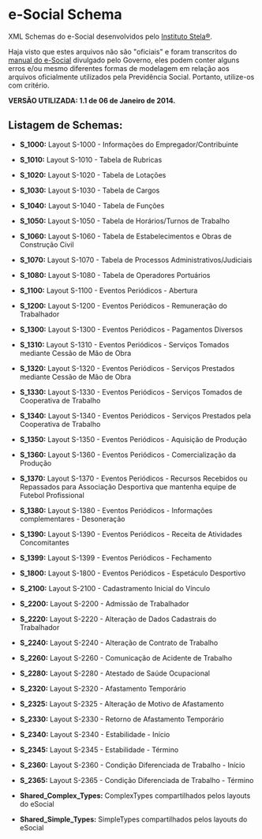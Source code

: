 e-Social Schema
===============

XML Schemas do e-Social desenvolvidos pelo [Instituto Stela®](http://stela.org.br/portal/).

Haja visto que estes arquivos não são "oficiais" e foram transcritos do
[manual do e-Social](http://www.esocial.gov.br/doc/MOS_V_1_1_Publicacao.pdf)
divulgado pelo Governo, eles podem conter alguns erros e/ou mesmo diferentes formas de
modelagem em relação aos arquivos oficialmente utilizados pela Previdência Social.
Portanto, utilize-os com critério.

**VERSÃO UTILIZADA: 1.1 de 06 de Janeiro de 2014.**

Listagem de Schemas:
--------------------
* **S_1000:** Layout S-1000 - Informações do Empregador/Contribuinte
* **S_1010:** Layout S-1010 - Tabela de Rubricas
* **S_1020:** Layout S-1020 - Tabela de Lotações
* **S_1030:** Layout S-1030 - Tabela de Cargos
* **S_1040:** Layout S-1040 - Tabela de Funções
* **S_1050:** Layout S-1050 - Tabela de Horários/Turnos de Trabalho
* **S_1060:** Layout S-1060 - Tabela de Estabelecimentos e Obras de Construção Civil
* **S_1070:** Layout S-1070 - Tabela de Processos Administrativos/Judiciais
* **S_1080:** Layout S-1080 - Tabela de Operadores Portuários
* **S_1100:** Layout S-1100 - Eventos Periódicos - Abertura
* **S_1200:** Layout S-1200 - Eventos Periódicos - Remuneração do Trabalhador
* **S_1300:** Layout S-1300 - Eventos Periódicos - Pagamentos Diversos
* **S_1310:** Layout S-1310 - Eventos Periódicos - Serviços Tomados mediante Cessão de Mão de Obra
* **S_1320:** Layout S-1320 - Eventos Periódicos - Serviços Prestados mediante Cessão de Mão de Obra
* **S_1330:** Layout S-1330 - Eventos Periódicos - Serviços Tomados de Cooperativa de Trabalho
* **S_1340:** Layout S-1340 - Eventos Periódicos - Serviços Prestados pela Cooperativa de Trabalho
* **S_1350:** Layout S-1350 - Eventos Periódicos - Aquisição de Produção
* **S_1360:** Layout S-1360 - Eventos Periódicos - Comercialização da Produção
* **S_1370:** Layout S-1370 - Eventos Periódicos - Recursos Recebidos ou Repassados para Associação Desportiva que mantenha equipe de Futebol Profissional
* **S_1380:** Layout S-1380 - Eventos Periódicos - Informações complementares - Desoneração
* **S_1390:** Layout S-1390 - Eventos Periódicos - Receita de Atividades Concomitantes
* **S_1399:** Layout S-1399 - Eventos Periódicos - Fechamento
* **S_1800:** Layout S-1800 - Eventos Periódicos - Espetáculo Desportivo
* **S_2100:** Layout S-2100 - Cadastramento Inicial do Vínculo
* **S_2200:** Layout S-2200 - Admissão de Trabalhador
* **S_2220:** Layout S-2220 - Alteração de Dados Cadastrais do Trabalhador
* **S_2240:** Layout S-2240 - Alteração de Contrato de Trabalho
* **S_2260:** Layout S-2260 - Comunicação de Acidente de Trabalho
* **S_2280:** Layout S-2280 - Atestado de Saúde Ocupacional
* **S_2320:** Layout S-2320 - Afastamento Temporário
* **S_2325:** Layout S-2325 - Alteração de Motivo de Afastamento
* **S_2330:** Layout S-2330 - Retorno de Afastamento Temporário
* **S_2340:** Layout S-2340 - Estabilidade - Início
* **S_2345:** Layout S-2345 - Estabilidade - Término
* **S_2360:** Layout S-2360 - Condição Diferenciada de Trabalho - Início
* **S_2365:** Layout S-2365 - Condição Diferenciada de Trabalho - Término


* **Shared_Complex_Types:** ComplexTypes compartilhados pelos layouts do eSocial
* **Shared_Simple_Types:** SimpleTypes compartilhados pelos layouts do eSocial